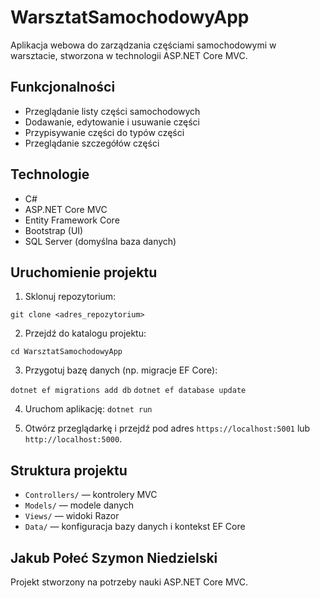 # WarsztatSamochodowyApp

Aplikacja webowa do zarządzania częściami samochodowymi w warsztacie, stworzona w technologii ASP.NET Core MVC.

## Funkcjonalności

- Przeglądanie listy części samochodowych
- Dodawanie, edytowanie i usuwanie części
- Przypisywanie części do typów części
- Przeglądanie szczegółów części

## Technologie

- C#
- ASP.NET Core MVC
- Entity Framework Core
- Bootstrap (UI)
- SQL Server (domyślna baza danych)

## Uruchomienie projektu

1. Sklonuj repozytorium:

`git clone <adres_repozytorium>`

2. Przejdź do katalogu projektu:

`cd WarsztatSamochodowyApp`

3. Przygotuj bazę danych (np. migracje EF Core):

`dotnet ef migrations add db`
`dotnet ef database update`

4. Uruchom aplikację:
`dotnet run`

5. Otwórz przeglądarkę i przejdź pod adres `https://localhost:5001` lub `http://localhost:5000`.

## Struktura projektu

- `Controllers/` — kontrolery MVC
- `Models/` — modele danych
- `Views/` — widoki Razor
- `Data/` — konfiguracja bazy danych i kontekst EF Core

## Jakub Połeć Szymon Niedzielski

Projekt stworzony na potrzeby nauki ASP.NET Core MVC.
